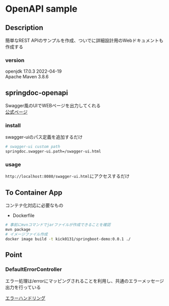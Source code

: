 # OpenAPI sample

## Description
簡単なREST APIのサンプルを作成、ついでに詳細設計用のWebドキュメントも作成する

### version
openjdk 17.0.3 2022-04-19  
Apache Maven 3.8.6

## springdoc-openapi
Swagger風のUIでWEBページを出力してくれる  
[公式ページ](https://springdoc.org/)

### install
swagger-uiのパス定義を追加するだけ
```bash
# swagger-ui custom path
springdoc.swagger-ui.path=/swagger-ui.html
```
### usage
`http://localhost:8080/swagger-ui.html`にアクセスするだけ


## To Container App
コンテナ化対応に必要なもの
- Dockerfile

```bash
# 事前にmvnコマンドでjarファイルが作成できることを確認
mvn package
# イメージファイル作成
docker image build -t kick0131/springboot-demo:0.0.1 ./
```


## Point

### DefaultErrorController
エラー処理は/errorにマッピングされることを利用し、共通のエラーメッセージ出力を行っている

[エラーハンドリング](https://docs.spring.io/spring-boot/docs/1.5.3.RELEASE/reference/html/boot-features-developing-web-applications.html#boot-features-error-handling)
